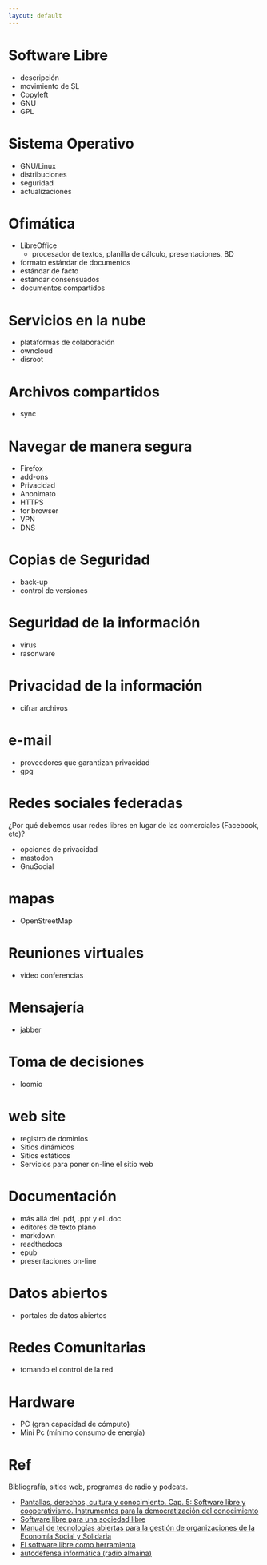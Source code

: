 ```yaml
---
layout: default
---
```


# Software Libre

- descripción
- movimiento de SL
- Copyleft
- GNU
- GPL

# Sistema Operativo

- GNU/Linux
- distribuciones
- seguridad
- actualizaciones

# Ofimática

- LibreOffice
  - procesador de textos, planilla de cálculo, presentaciones, BD
- formato estándar de documentos
- estándar de facto
- estándar consensuados
- documentos compartidos

# Servicios en la nube

- plataformas de colaboración
- owncloud
- disroot

# Archivos compartidos

- sync

# Navegar de manera segura

- Firefox
- add-ons
- Privacidad
- Anonimato
- HTTPS
- tor browser
- VPN
- DNS

# Copias de Seguridad

- back-up
- control de versiones

# Seguridad de la información

- virus
- rasonware

# Privacidad de la información

- cifrar archivos

# e-mail

- proveedores que garantizan privacidad
- gpg

# Redes sociales federadas

¿Por qué debemos usar redes libres en lugar de las comerciales (Facebook, etc)?
- opciones de privacidad
- mastodon
- GnuSocial

# mapas

- OpenStreetMap

# Reuniones virtuales

- video conferencias

# Mensajería

- jabber

# Toma de decisiones

- loomio

# web site

- registro de dominios
- Sitios dinámicos
- Sitios estáticos
- Servicios para poner on-line el sitio web

# Documentación

- más allá del .pdf, .ppt y el .doc
- editores de texto plano
- markdown
- readthedocs
- epub
- presentaciones on-line

# Datos abiertos

- portales de datos abiertos

# Redes Comunitarias

- tomando el control de la red

# Hardware

- PC (gran capacidad de cómputo)
- Mini Pc (mínimo consumo de energía)

# Ref

Bibliografía, sitios web, programas de radio y podcats.

- [Pantallas, derechos, cultura y conocimiento. Cap. 5: Software libre y cooperativismo. Instrumentos para la democratización del conocimiento](http://publicaciones.filo.uba.ar/sites/publicaciones.filo.uba.ar/files/Pantallas,%20derechos,%20cultura%20y%20conocimiento.pdf)
- [Software libre para una sociedad libre](https://www.gnu.org/philosophy/fsfs/free_software.es.pdf)
- [Manual de tecnologías abiertas para la gestión de organizaciones de la Economía Social y Solidaria](https://www.gcoop.coop/manual-tecnologias-abiertas)
- [El software libre como herramienta](https://www.argentina.gob.ar/noticias/el-software-libre-como-herramienta)
- [autodefensa informática (radio almaina)](https://autodefensainformatica.radioalmaina.org)
